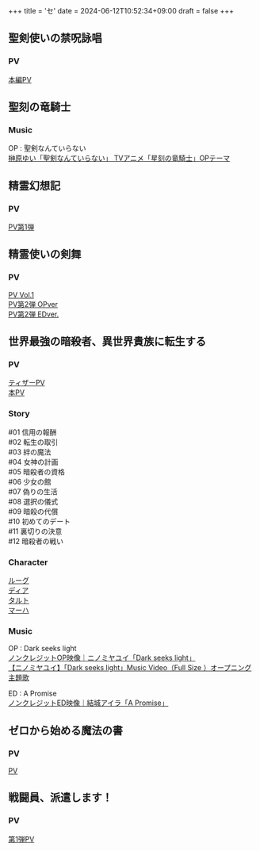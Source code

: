 +++
title = 'セ'
date = 2024-06-12T10:52:34+09:00
draft = false
+++

## 聖剣使いの禁呪詠唱

### PV
[本編PV](https://www.youtube.com/watch?v=ynfP7irJbwg)

## 聖刻の竜騎士
### Music
OP : 聖剣なんていらない\
[榊原ゆい「聖剣なんていらない」 TVアニメ「星刻の竜騎士」OPテーマ](https://www.youtube.com/watch?v=gaI1cjTSjes)

## 精霊幻想記
### PV
[PV第1弾](https://www.youtube.com/watch?v=Kvy48qS48qQ)

  
  
## 精霊使いの剣舞
### PV
[PV Vol.1](https://www.youtube.com/watch?v=fT_ru_wU2D8)\
[PV第2弾 OPver](https://www.youtube.com/watch?v=oHxzueWeo1E)\
[PV第2弾 EDver.](https://www.youtube.com/watch?v=efGPdPo71ZE)

## 世界最強の暗殺者、異世界貴族に転生する

### PV
[ティザーPV](https://www.youtube.com/watch?v=4ftVLBguuYc)\
[本PV](https://www.youtube.com/watch?v=kIubDmuH8Sw)


### Story
#01 信用の報酬\
#02 転生の取引\
#03 絆の魔法\
#04 女神の計画\
#05 暗殺者の資格\
#06 少女の館\
#07 偽りの生活\
#08 選択の儀式\
#09 暗殺の代償\
#10 初めてのデート\
#11 裏切りの決意\
#12 暗殺者の戦い

### Character
[ルーグ](https://ansatsu-kizoku.jp/character/lugh/)\
[ディア](https://ansatsu-kizoku.jp/character/dia/)\
[タルト](https://ansatsu-kizoku.jp/character/tarte/)\
[マーハ](https://ansatsu-kizoku.jp/character/maha/)

  
### Music
OP : Dark seeks light\
[ノンクレジットOP映像｜ニノミヤユイ「Dark seeks light」](https://www.youtube.com/watch?v=Qnebg3Ctfzs)\
[【ニノミヤユイ】「Dark seeks light」Music Video（Full Size ）オープニング主題歌](https://youtu.be/CL8ihD3rPC4?si=lbg5gBN7hOBQ5lbe)

ED : A Promise\
[ノンクレジットED映像｜結城アイラ「A Promise」](https://www.youtube.com/watch?v=KCDw-Ljaax0)

  
## ゼロから始める魔法の書
### PV
[PV](https://www.youtube.com/watch?v=koMkHUSwT0o)

  
  

## 戦闘員、派遣します！

### PV
[第1弾PV](https://www.youtube.com/watch?v=IAwKcA4y1hc)